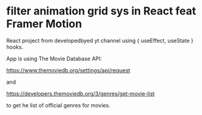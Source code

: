 # filter animation grid sys in React feat Framer Motion

React project from developedbyed yt channel using { useEffect, useState } hooks.

App is using The Movie Database API:

https://www.themoviedb.org/settings/api/request

and

https://developers.themoviedb.org/3/genres/get-movie-list

to get he list of official genres for movies.
